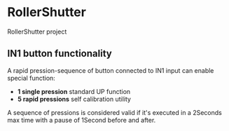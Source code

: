 # RollerShutter

RollerShutter project


## IN1 button functionality

A rapid pression-sequence of button connected to IN1 input can enable special function:
* **1 single pression** standard UP function
* **5 rapid pressions** self calibration utility


A sequence of pressions is considered valid if it's executed in a 2Seconds max time with a pause of 1Second before and after.
